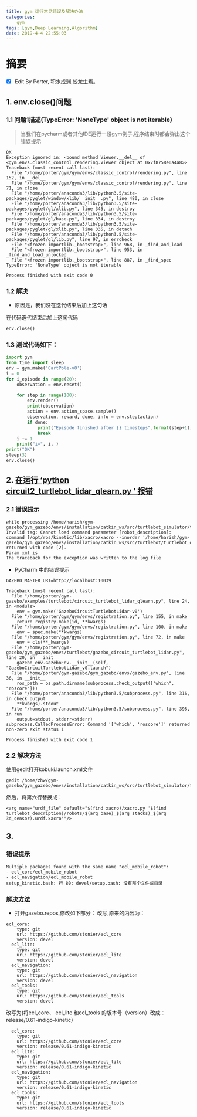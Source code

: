 ```yaml
---
title: gym 运行常见错误及解决办法
categories:      
    gym    
tags: [gym,Deep Learning,Algorithm]
date: 2019-4-4 22:55:03
---
```


# 摘要



- [x] Edit By Porter, 积水成渊,蛟龙生焉。 

<!-- more -->

## 1. env.close()问题

### 1.1 问题1描述(TypeError: 'NoneType' object is not iterable)

> 当我们在pycharm或者其他IDE运行一段gym例子,程序结束时都会弹出这个错误提示

```shell
OK
Exception ignored in: <bound method Viewer.__del__ of <gym.envs.classic_control.rendering.Viewer object at 0x7f8758e0a4a8>>
Traceback (most recent call last):
  File "/home/porter/gym/gym/envs/classic_control/rendering.py", line 152, in __del__
  File "/home/porter/gym/gym/envs/classic_control/rendering.py", line 71, in close
  File "/home/porter/anaconda3/lib/python3.5/site-packages/pyglet/window/xlib/__init__.py", line 480, in close
  File "/home/porter/anaconda3/lib/python3.5/site-packages/pyglet/gl/xlib.py", line 345, in destroy
  File "/home/porter/anaconda3/lib/python3.5/site-packages/pyglet/gl/base.py", line 334, in destroy
  File "/home/porter/anaconda3/lib/python3.5/site-packages/pyglet/gl/xlib.py", line 335, in detach
  File "/home/porter/anaconda3/lib/python3.5/site-packages/pyglet/gl/lib.py", line 97, in errcheck
  File "<frozen importlib._bootstrap>", line 968, in _find_and_load
  File "<frozen importlib._bootstrap>", line 953, in _find_and_load_unlocked
  File "<frozen importlib._bootstrap>", line 887, in _find_spec
TypeError: 'NoneType' object is not iterable

Process finished with exit code 0

```
### 1.2 解决

- 原因是，我们没在迭代结束后加上这句话

在代码迭代结束后加上这句代码

```python
env.close()
```

### 1.3 测试代码如下：

```python 
import gym
from time import sleep
env = gym.make('CartPole-v0')
i = 0
for i_episode in range(20):
    observation = env.reset()

    for step in range(100):
        env.render()
        print(observation)
        action = env.action_space.sample()
        observation, reward, done, info = env.step(action)
        if done:
            print("Episode finished after {} timesteps".format(step+1))
            break
    i += 1
    print("i=", i, )
print("OK")
sleep(3)
env.close()
```

## 2. [在运行 ‘python circuit2_turtlebot_lidar_qlearn.py ’ 报错](https://blog.csdn.net/zhangdadadawei/article/details/78906103?utm_source=blogxgwz6)

### 2.1 错误提示

```shell
while processing /home/harish/gym-gazebo/gym_gazebo/envs/installation/catkin_ws/src/turtlebot_simulator/turtlebot_gazebo/launch/includes/kobuki.launch.xml:
Invalid tag: Cannot load command parameter [robot_description]: command [/opt/ros/kinetic/lib/xacro/xacro --inorder '/home/harish/gym-gazebo/gym_gazebo/envs/installation/catkin_ws/src/turtlebot/turtlebot_description/robots/kobuki_hexagons_asus_xtion_pro.urdf.xacro'] returned with code [2].
Param xml is 
The traceback for the exception was written to the log file
```

- PyCharm 中的错误提示

```shell
GAZEBO_MASTER_URI=http://localhost:10039

Traceback (most recent call last):
  File "/home/porter/gym-gazebo/examples/turtlebot/circuit_turtlebot_lidar_qlearn.py", line 24, in <module>
    env = gym.make('GazeboCircuitTurtlebotLidar-v0')
  File "/home/porter/gym/gym/envs/registration.py", line 155, in make
    return registry.make(id, **kwargs)
  File "/home/porter/gym/gym/envs/registration.py", line 100, in make
    env = spec.make(**kwargs)
  File "/home/porter/gym/gym/envs/registration.py", line 72, in make
    env = cls(**_kwargs)
  File "/home/porter/gym-gazebo/gym_gazebo/envs/turtlebot/gazebo_circuit_turtlebot_lidar.py", line 20, in __init__
    gazebo_env.GazeboEnv.__init__(self, "GazeboCircuitTurtlebotLidar_v0.launch")
  File "/home/porter/gym-gazebo/gym_gazebo/envs/gazebo_env.py", line 36, in __init__
    ros_path = os.path.dirname(subprocess.check_output(["which", "roscore"]))
  File "/home/porter/anaconda3/lib/python3.5/subprocess.py", line 316, in check_output
    **kwargs).stdout
  File "/home/porter/anaconda3/lib/python3.5/subprocess.py", line 398, in run
    output=stdout, stderr=stderr)
subprocess.CalledProcessError: Command '['which', 'roscore']' returned non-zero exit status 1

Process finished with exit code 1
```

### 2.2 解决方法

使用gedit打开kobuki.launch.xml文件

```shell
gedit /home/zhw/gym-gazebo/gym_gazebo/envs/installation/catkin_ws/src/turtlebot_simulator/turtlebot_gazebo/launch/includes/kobuki.launch.xml
```
然后，将第六行替换成：
```shell
<arg name="urdf_file" default="$(find xacro)/xacro.py '$(find turtlebot_description)/robots/$(arg base)_$(arg stacks)_$(arg 3d_sensor).urdf.xacro'"/>
```

## 3. 

### 错误提示

```shell
Multiple packages found with the same name "ecl_mobile_robot":
- ecl_core/ecl_mobile_robot
- ecl_navigation/ecl_mobile_robot
setup_kinetic.bash: 行 80: devel/setup.bash: 没有那个文件或目录
```

### [解决方法](https://blog.csdn.net/qq_20989743/article/details/79936639)

- 打开gazebo.repos,修改如下部分：
改写,原来的内容为：
```shell
ecl_core:
    type: git
    url: https://github.com/stonier/ecl_core
    version: devel
  ecl_lite:
    type: git
    url: https://github.com/stonier/ecl_lite
    version: devel
  ecl_navigation:
    type: git
    url: https://github.com/stonier/ecl_navigation
    version: devel
  ecl_tools:
    type: git
    url: https://github.com/stonier/ecl_tools
    version: devel
```

改写为(将ecl_core、 ecl_lite 和ecl_tools 的版本号（version）改成： release/0.61-indigo-kinetic）

```shell
  ecl_core:
    type: git
    url: https://github.com/stonier/ecl_core
    version: release/0.61-indigo-kinetic
  ecl_lite:
    type: git
    url: https://github.com/stonier/ecl_lite
    version: release/0.61-indigo-kinetic
  ecl_navigation:
    type: git
    url: https://github.com/stonier/ecl_navigation
    version: release/0.61-indigo-kinetic
  ecl_tools:
    type: git
    url: https://github.com/stonier/ecl_tools
    version: release/0.61-indigo-kinetic
```
